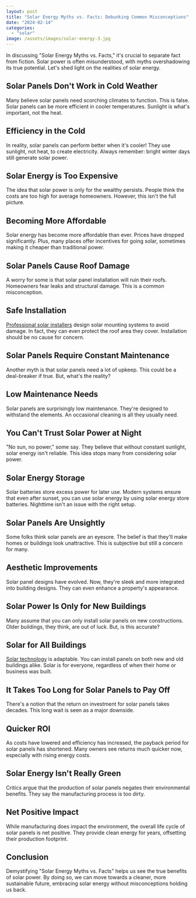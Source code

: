 ```yaml
---
layout: post
title: "Solar Energy Myths vs. Facts: Debunking Common Misconceptions"
date: "2024-02-14"
categories: 
  - "solar"
image: /assets/images/solar-energy-3.jpg
---
```


In discussing "Solar Energy Myths vs. Facts," it's crucial to separate fact from fiction. Solar power is often misunderstood, with myths overshadowing its true potential. Let's shed light on the realities of solar energy.

## Solar Panels Don't Work in Cold Weather

Many believe solar panels need scorching climates to function. This is false. Solar panels can be more efficient in cooler temperatures. Sunlight is what's important, not the heat.

## Efficiency in the Cold

In reality, solar panels can perform better when it's cooler! They use sunlight, not heat, to create electricity. Always remember: bright winter days still generate solar power.

## Solar Energy is Too Expensive

The idea that solar power is only for the wealthy persists. People think the costs are too high for average homeowners. However, this isn't the full picture.

## Becoming More Affordable

Solar energy has become more affordable than ever. Prices have dropped significantly. Plus, many places offer incentives for going solar, sometimes making it cheaper than traditional power.

## Solar Panels Cause Roof Damage

A worry for some is that solar panel installation will ruin their roofs. Homeowners fear leaks and structural damage. This is a common misconception.

## Safe Installation

[Professional solar installers](/) design solar mounting systems to avoid damage. In fact, they can even protect the roof area they cover. Installation should be no cause for concern.

## Solar Panels Require Constant Maintenance

Another myth is that solar panels need a lot of upkeep. This could be a deal-breaker if true. But, what's the reality?

## Low Maintenance Needs

Solar panels are surprisingly low maintenance. They're designed to withstand the elements. An occasional cleaning is all they usually need.

## You Can't Trust Solar Power at Night

"No sun, no power," some say. They believe that without constant sunlight, solar energy isn't reliable. This idea stops many from considering solar power.

## Solar Energy Storage

Solar batteries store excess power for later use. Modern systems ensure that even after sunset, you can use solar energy by using solar energy store batteries. Nighttime isn't an issue with the right setup.

## Solar Panels Are Unsightly

Some folks think solar panels are an eyesore. The belief is that they'll make homes or buildings look unattractive. This is subjective but still a concern for many.

## Aesthetic Improvements

Solar panel designs have evolved. Now, they're sleek and more integrated into building designs. They can even enhance a property's appearance.

## Solar Power Is Only for New Buildings

Many assume that you can only install solar panels on new constructions. Older buildings, they think, are out of luck. But, is this accurate?

## Solar for All Buildings

[Solar technology](/advancements-in-solar-technology/) is adaptable. You can install panels on both new and old buildings alike. Solar is for everyone, regardless of when their home or business was built.

## It Takes Too Long for Solar Panels to Pay Off

There's a notion that the return on investment for solar panels takes decades. This long wait is seen as a major downside.

## Quicker ROI

As costs have lowered and efficiency has increased, the payback period for solar panels has shortened. Many owners see returns much quicker now, especially with rising energy costs.

## Solar Energy Isn't Really Green

Critics argue that the production of solar panels negates their environmental benefits. They say the manufacturing process is too dirty.

## Net Positive Impact

While manufacturing does impact the environment, the overall life cycle of solar panels is net positive. They provide clean energy for years, offsetting their production footprint.

## Conclusion

Demystifying "Solar Energy Myths vs. Facts" helps us see the true benefits of solar power. By doing so, we can move towards a cleaner, more sustainable future, embracing solar energy without misconceptions holding us back.
